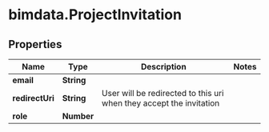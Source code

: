 # bimdata.ProjectInvitation

## Properties
Name | Type | Description | Notes
------------ | ------------- | ------------- | -------------
**email** | **String** |  | 
**redirectUri** | **String** | User will be redirected to this uri when they accept the invitation | 
**role** | **Number** |  | 


